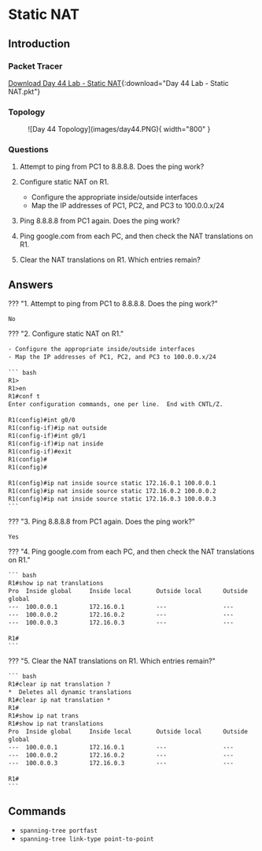 # Static NAT

## Introduction

### Packet Tracer

[Download Day 44 Lab - Static NAT](../assets/packet-tracer-files/Day%2044%20Lab%20-%20Static%20NAT.pkt){:download="Day 44 Lab - Static NAT.pkt"}

### Topology

<figure markdown>
  ![Day 44 Topology](images/day44.PNG){ width="800" }
  <figcaption></figcaption>
</figure>

### Questions

1. Attempt to ping from PC1 to 8.8.8.8.  Does the ping work?

2. Configure static NAT on R1.
   - Configure the appropriate inside/outside interfaces
   - Map the IP addresses of PC1, PC2, and PC3 to 100.0.0.x/24

3. Ping 8.8.8.8 from PC1 again.  Does the ping work?

4. Ping google.com from each PC, and then check the NAT translations on R1.

5. Clear the NAT translations on R1.  Which entries remain?

## Answers


??? "1. Attempt to ping from PC1 to 8.8.8.8.  Does the ping work?"

    No

??? "2. Configure static NAT on R1."

    - Configure the appropriate inside/outside interfaces
    - Map the IP addresses of PC1, PC2, and PC3 to 100.0.0.x/24

    ``` bash
    R1>
    R1>en
    R1#conf t
    Enter configuration commands, one per line.  End with CNTL/Z.

    R1(config)#int g0/0
    R1(config-if)#ip nat outside
    R1(config-if)#int g0/1
    R1(config-if)#ip nat inside
    R1(config-if)#exit
    R1(config)#
    R1(config)#

    R1(config)#ip nat inside source static 172.16.0.1 100.0.0.1
    R1(config)#ip nat inside source static 172.16.0.2 100.0.0.2
    R1(config)#ip nat inside source static 172.16.0.3 100.0.0.3
    ```
    

??? "3. Ping 8.8.8.8 from PC1 again.  Does the ping work?"

    Yes

??? "4. Ping google.com from each PC, and then check the NAT translations on R1."

    ``` bash
    R1#show ip nat translations
    Pro  Inside global     Inside local       Outside local      Outside global
    ---  100.0.0.1         172.16.0.1         ---                ---
    ---  100.0.0.2         172.16.0.2         ---                ---
    ---  100.0.0.3         172.16.0.3         ---                ---

    R1#
    ```


??? "5. Clear the NAT translations on R1.  Which entries remain?"

    ``` bash
    R1#clear ip nat translation ?
    *  Deletes all dynamic translations
    R1#clear ip nat translation *
    R1#
    R1#show ip nat trans
    R1#show ip nat translations 
    Pro  Inside global     Inside local       Outside local      Outside global
    ---  100.0.0.1         172.16.0.1         ---                ---
    ---  100.0.0.2         172.16.0.2         ---                ---
    ---  100.0.0.3         172.16.0.3         ---                ---

    R1#
    ```

## Commands

* `spanning-tree portfast `
* `spanning-tree link-type point-to-point `

  